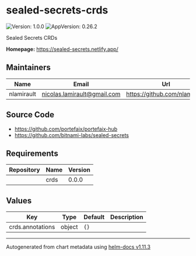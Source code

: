 # sealed-secrets-crds

![Version: 1.0.0](https://img.shields.io/badge/Version-1.0.0-informational?style=flat-square) ![AppVersion: 0.26.2](https://img.shields.io/badge/AppVersion-0.26.2-informational?style=flat-square)

Sealed Secrets CRDs

**Homepage:** <https://sealed-secrets.netlify.app/>

## Maintainers

| Name       | Email                         | Url                             |
| ---------- | ----------------------------- | ------------------------------- |
| nlamirault | <nicolas.lamirault@gmail.com> | <https://github.com/nlamirault> |

## Source Code

- <https://github.com/portefaix/portefaix-hub>
- <https://github.com/bitnami-labs/sealed-secrets>

## Requirements

| Repository | Name | Version |
| ---------- | ---- | ------- |
|            | crds | 0.0.0   |

## Values

| Key              | Type   | Default | Description |
| ---------------- | ------ | ------- | ----------- |
| crds.annotations | object | `{}`    |             |

---

Autogenerated from chart metadata using [helm-docs v1.11.3](https://github.com/norwoodj/helm-docs/releases/v1.11.3)
